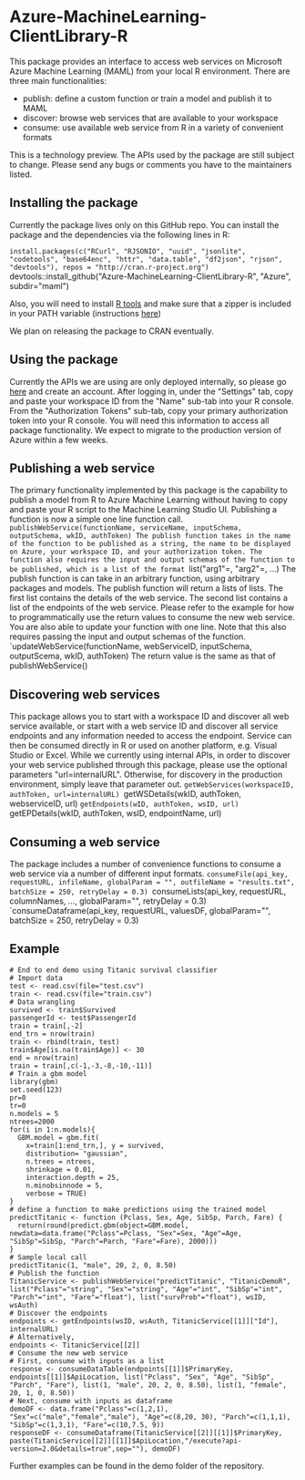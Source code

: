 # Azure-MachineLearning-ClientLibrary-R

This package provides an interface to access web services on Microsoft Azure Machine Learning (MAML) from your local R environment. There are three main functionalities:
- publish: define a custom function or train a model and publish it to MAML
- discover: browse web services that are available to your workspace
- consume: use available web service from R in a variety of convenient formats

This is a technology preview. The APIs used by the package are still subject to change. Please send any bugs or comments you have to the maintainers listed.

## Installing the package

Currently the package lives only on this GitHub repo. You can install the package and the dependencies via the following lines in R:

`install.packages(c("RCurl", "RJSONIO", "uuid", "jsonlite", "codetools", "base64enc", "httr", "data.table", "df2json", "rjson", "devtools"), repos = "http://cran.r-project.org")
`devtools::install_github("Azure-MachineLearning-ClientLibrary-R", "Azure", subdir="maml")

Also, you will need to install [R tools](https://cran.r-project.org/bin/windows/Rtools/) and make sure that a zipper is included in your PATH variable (instructions [here](http://stackoverflow.com/questions/29129681/create-zip-file-error-running-command-had-status-127))

We plan on releasing the package to CRAN eventually.


## Using the package

Currently the APIs we are using are only deployed internally, so please go [here](studio.azureml-int.net) and create an account. After logging in, under the "Settings" tab, copy and paste your workspace ID from the "Name" sub-tab into your R console. From the "Authorization Tokens" sub-tab, copy your primary authorization token into your R console. You will need this information to access all package functionality.
We expect to migrate to the production version of Azure within a few weeks.


## Publishing a web service

The primary functionality implemented by this package is the capability to publish a model from R to Azure Machine Learning without having to copy and paste your R script to the Machine Learning Studio UI. Publishing a function is now a simple one line function call.
`publishWebService(functionName, serviceName, inputSchema, outputSchema, wkID, authToken)
The publish function takes in the name of the function to be published as a string, the name to be displayed on Azure, your workspace ID, and your authorization token. The function also requires the input and output schemas of the function to be published, which is a list of the format
`list("arg1"=<type>, "arg2"=<type>, ...)
The publish function is can take in an arbitrary function, using arbitrary packages and models.
The publish function will return a lists of lists. The first list contains the details of the web service. The second list contains a list of the endpoints of the web service. Please refer to the example for how to programmatically use the return values to consume the new web service.
You are also able to update your function with one line. Note that this also requires passing the input and output schemas of the function.
`updateWebService(functionName, webServiceID, inputSchema, outputScema, wkID, authToken)
The return value is the same as that of publishWebService()


## Discovering web services

This package allows you to start with a workspace ID and discover all web service available, or start with a web service ID and discover all service endpoints and any information needed to access the endpoint. Service can then be consumed directly in R or used on another platform, e.g. Visual Studio or Excel.
While we currently using internal APIs, in order to discover your web service published through this package, please use the optional parameters "url=internalURL". Otherwise, for discovery in the production environment, simply leave that parameter out.
`getWebServices(workspaceID, authToken, url=internalURL)
`getWSDetails(wkID, authToken, webserviceID, url)
`getEndpoints(wID, authToken, wsID, url)
`getEPDetails(wkID, authToken, wsID, endpointName, url)


## Consuming a web service

The package includes a number of convenience functions to consume a web service via a number of different input formats.
`consumeFile(api_key, requestURL, infileName, globalParam = "", outfileName = "results.txt", batchSize = 250, retryDelay = 0.3)
`consumeLists(api_key, requestURL, columnNames, ..., globalParam="", retryDelay = 0.3)
`consumeDataframe(api_key, requestURL, valuesDF, globalParam="", batchSize = 250, retryDelay = 0.3)


## Example

```
# End to end demo using Titanic survival classifier
# Import data
test <- read.csv(file="test.csv")
train <- read.csv(file="train.csv")
# Data wrangling
survived <- train$Survived
passengerId <- test$PassengerId
train = train[,-2]
end_trn = nrow(train)
train <- rbind(train, test)
train$Age[is.na(train$Age)] <- 30
end = nrow(train)
train = train[,c(-1,-3,-8,-10,-11)]
# Train a gbm model
library(gbm)
set.seed(123)
pr=0
tr=0
n.models = 5
ntrees=2000
for(i in 1:n.models){
  GBM.model = gbm.fit(
    x=train[1:end_trn,], y = survived,
    distribution= "gaussian",
    n.trees = ntrees,
    shrinkage = 0.01,
    interaction.depth = 25,
    n.minobsinnode = 5,
    verbose = TRUE)
}
# define a function to make predictions using the trained model
predictTitanic <- function (Pclass, Sex, Age, SibSp, Parch, Fare) {
  return(round(predict.gbm(object=GBM.model, newdata=data.frame("Pclass"=Pclass, "Sex"=Sex, "Age"=Age, "SibSp"=SibSp, "Parch"=Parch, "Fare"=Fare), 2000)))
}
# Sample local call
predictTitanic(1, "male", 20, 2, 0, 8.50)
# Publish the function
TitanicService <- publishWebService("predictTitanic", "TitanicDemoR", list("Pclass"="string", "Sex"="string", "Age"="int", "SibSp"="int", "Parch"="int", "Fare"="float"), list("survProb"="float"), wsID, wsAuth)
# Discover the endpoints
endpoints <- getEndpoints(wsID, wsAuth, TitanicService[[1]]["Id"], internalURL)
# Alternatively,
endpoints <- TitanicService[[2]]
# Consume the new web service
# First, consume with inputs as a list
response <- consumeDataTable(endpoints[[1]]$PrimaryKey, endpoints[[1]]$ApiLocation, list("Pclass", "Sex", "Age", "SibSp", "Parch", "Fare"), list(1, "male", 20, 2, 0, 8.50), list(1, "female", 20, 1, 0, 8.50))
# Next, consume with inputs as dataframe
demoDF <- data.frame("Pclass"=c(1,2,1), "Sex"=c("male","female","male"), "Age"=c(8,20, 30), "Parch"=c(1,1,1), "SibSp"=c(1,3,1), "Fare"=c(10,7.5, 9))
responseDF <- consumeDataframe(TitanicService[[2]][[1]]$PrimaryKey, paste(TitanicService[[2]][[1]]$ApiLocation,"/execute?api-version=2.0&details=true",sep=""), demoDF)
```
Further examples can be found in the demo folder of the repository.